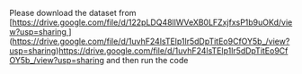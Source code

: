 Please download the dataset from [[https://drive.google.com/file/d/122pLDQ48llWVeXB0LFZxjfxsP1b9uOKd/view?usp=sharing ](https://drive.google.com/file/d/1uvhF24lsTElp1lr5dDpTitEo9CfOY5b_/view?usp=sharing)](https://drive.google.com/file/d/1uvhF24lsTElp1lr5dDpTitEo9CfOY5b_/view?usp=sharing)https://drive.google.com/file/d/1uvhF24lsTElp1lr5dDpTitEo9CfOY5b_/view?usp=sharing and then run the code
